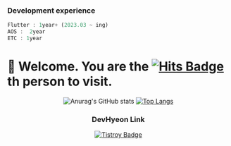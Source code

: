 ### Development experience
```dart
Flutter : 1year+ (2023.03 ~ ing)
AOS :  2year
ETC : 1year
```

# 🤗 Welcome. You are the [![Hits Badge](https://hits.seeyoufarm.com/api/count/incr/badge.svg?url=https%3A%2F%2Fgithub.com%2FDevHyeon0312%2Fhit-counter&count_bg=%2379C83D&title_bg=%23555555&icon=&icon_color=%23E7E7E7&title=hits&edge_flat=false)](https://hits.seeyoufarm.com) th person to visit.

<div align=center>

![Anurag's GitHub stats](https://github-readme-stats.vercel.app/api?username=devhyeon0312&show_icons=true&theme=radical) 
[![Top Langs](https://github-readme-stats.vercel.app/api/top-langs/?username=devhyeon0312&layout=compact&theme=radical&hide=javascript,HTML,css)](https://github.com/anuraghazra/github-readme-stats)
  
### DevHyeon Link

<!--[![Notion Badge](http://img.shields.io/badge/Notion-Portfolio-white?style=flat-square&logo=notion&link=https://www.notion.so/fc82c23d267b4cb79ac946137a4a9cca)](https://www.notion.so/fc82c23d267b4cb79ac946137a4a9cca)-->
[![Tistroy Badge](https://img.shields.io/badge/Blog-Study-white?style=flat-square&logo=blog&link=https://devhyeon0312.tistory.com/)](https://devhyeon0312.tistory.com/)

<div>


<!-- https://img.shields.io/badge/<LABEL>-<MESSAGE>-<COLOR> -->
